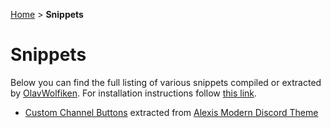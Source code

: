 [Home](https://olavwolfiken.github.io/BetterDiscord) > **Snippets**

# Snippets
Below you can find the full listing of various snippets compiled or extracted by [OlavWolfiken](https://github.com/OlavWolfiken). For installation instructions follow [this link](https://olavwolfiken.github.io/BetterDiscord#snippets-1).

- [Custom Channel Buttons](https://olavwolfiken.github.io/BetterDiscord/Snippets/custom-channel-buttons.css) extracted from [Alexis Modern Discord Theme](https://alexisjonsson.github.io/BetterDiscordAddons/Themes/modern-discord.theme.css)
